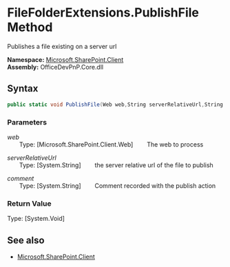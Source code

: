 # FileFolderExtensions.PublishFile Method  
Publishes a file existing on a server url  

**Namespace:** [Microsoft.SharePoint.Client](Microsoft.SharePoint.Client.md)  
**Assembly:** OfficeDevPnP.Core.dll  
## Syntax
```C#
public static void PublishFile(Web web,String serverRelativeUrl,String comment)
```
### Parameters
*web*  
&emsp;&emsp;Type: [Microsoft.SharePoint.Client.Web] 
&emsp;&emsp;The web to process  
  
*serverRelativeUrl*  
&emsp;&emsp;Type: [System.String] 
&emsp;&emsp;the server relative url of the file to publish  
  
*comment*  
&emsp;&emsp;Type: [System.String] 
&emsp;&emsp;Comment recorded with the publish action  
  
### Return Value
Type: [System.Void]  

## See also
- [Microsoft.SharePoint.Client](Microsoft.SharePoint.Client.md)
